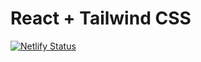# React + Tailwind CSS

[![Netlify Status](https://api.netlify.com/api/v1/badges/c7054605-c6f3-4488-ab5f-3ccbee250eb7/deploy-status)](https://app.netlify.com/sites/react-test-sitee/deploys)
